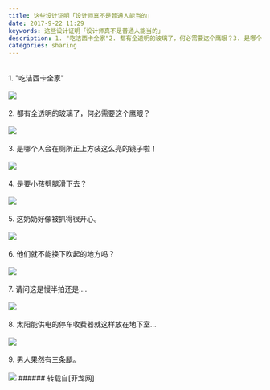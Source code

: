 ```yaml
---
title: 这些设计证明「设计师真不是普通人能当的」
date: 2017-9-22 11:29
keywords: 这些设计证明「设计师真不是普通人能当的」
description: 1. "吃洁西卡全家"2. 都有全透明的玻璃了，何必需要这个鹰眼？3. 是哪个人会在厕所正上方装这么亮的镜子啦！4. 是要小孩劈腿滑下去？5. 这奶奶好像被抓得很开心。6. 他们就不能换下吹起的地方吗？7. 请问这是慢半拍还是....8. 太阳能供电的停车收费器就这样放在地下室...9. 男人果然有三条腿。
categories: sharing
---
```

<td class="t_f" id="postmessage_895495">

<br/>
1. "吃洁西卡全家"<br/>
<br/>

<img aid="630585" data-cf-modified-3b44561050f4edcae74370af-="" file="data/attachment/forum/201709/21/172834w6zhh71dehq9437t.png.thumb.jpg" id="aimg_630585" inpost="1" onclick="" onmouseover="" src="http://www.flw.ph/data/attachment/forum/201709/21/172834w6zhh71dehq9437t.png" style="cursor:pointer" zoomfile="data/attachment/forum/201709/21/172834w6zhh71dehq9437t.png"/>


<br/>
<br/>
2. 都有全透明的玻璃了，何必需要这个鹰眼？<br/>
<br/>

<img aid="630586" data-cf-modified-3b44561050f4edcae74370af-="" file="data/attachment/forum/201709/21/172838otmyvmdw1msb4sy0.png.thumb.jpg" id="aimg_630586" inpost="1" onclick="" onmouseover="" src="http://www.flw.ph/data/attachment/forum/201709/21/172838otmyvmdw1msb4sy0.png" style="cursor:pointer" zoomfile="data/attachment/forum/201709/21/172838otmyvmdw1msb4sy0.png"/>


<br/>
<br/>
3. 是哪个人会在厕所正上方装这么亮的镜子啦！<br/>
<br/>

<img aid="630587" data-cf-modified-3b44561050f4edcae74370af-="" file="data/attachment/forum/201709/21/172841wt1tktglpk5jz8et.png.thumb.jpg" id="aimg_630587" inpost="1" onclick="" onmouseover="" src="http://www.flw.ph/data/attachment/forum/201709/21/172841wt1tktglpk5jz8et.png" style="cursor:pointer" zoomfile="data/attachment/forum/201709/21/172841wt1tktglpk5jz8et.png"/>


<br/>
<br/>
4. 是要小孩劈腿滑下去？<br/>
<br/>

<img aid="630588" data-cf-modified-3b44561050f4edcae74370af-="" file="data/attachment/forum/201709/21/172845xhmu2zu3mbaw8mpb.png.thumb.jpg" id="aimg_630588" inpost="1" onclick="" onmouseover="" src="http://www.flw.ph/data/attachment/forum/201709/21/172845xhmu2zu3mbaw8mpb.png" style="cursor:pointer" zoomfile="data/attachment/forum/201709/21/172845xhmu2zu3mbaw8mpb.png"/>


<br/>
<br/>
5. 这奶奶好像被抓得很开心。<br/>
<br/>

<img aid="630589" data-cf-modified-3b44561050f4edcae74370af-="" file="data/attachment/forum/201709/21/172848k4g1437xr7ml9jgs.png.thumb.jpg" id="aimg_630589" inpost="1" onclick="" onmouseover="" src="http://www.flw.ph/data/attachment/forum/201709/21/172848k4g1437xr7ml9jgs.png" style="cursor:pointer" zoomfile="data/attachment/forum/201709/21/172848k4g1437xr7ml9jgs.png"/>


<br/>
<br/>
6. 他们就不能换下吹起的地方吗？<br/>
<br/>

<img aid="630590" data-cf-modified-3b44561050f4edcae74370af-="" file="data/attachment/forum/201709/21/172851xaksaqqtmqz7qkbm.png.thumb.jpg" id="aimg_630590" inpost="1" onclick="" onmouseover="" src="http://www.flw.ph/data/attachment/forum/201709/21/172851xaksaqqtmqz7qkbm.png" style="cursor:pointer" zoomfile="data/attachment/forum/201709/21/172851xaksaqqtmqz7qkbm.png"/>


<br/>
<br/>
7. 请问这是慢半拍还是....<br/>
<br/>

<img aid="630591" data-cf-modified-3b44561050f4edcae74370af-="" file="data/attachment/forum/201709/21/172854ly3yhi4ih5zsh631.png.thumb.jpg" id="aimg_630591" inpost="1" onclick="" onmouseover="" src="http://www.flw.ph/data/attachment/forum/201709/21/172854ly3yhi4ih5zsh631.png" style="cursor:pointer" zoomfile="data/attachment/forum/201709/21/172854ly3yhi4ih5zsh631.png"/>


<br/>
<br/>
8. 太阳能供电的停车收费器就这样放在地下室...<br/>
<br/>

<img aid="630592" data-cf-modified-3b44561050f4edcae74370af-="" file="data/attachment/forum/201709/21/172858r02s7t20tbb3tba0.png.thumb.jpg" id="aimg_630592" inpost="1" onclick="" onmouseover="" src="http://www.flw.ph/data/attachment/forum/201709/21/172858r02s7t20tbb3tba0.png" style="cursor:pointer" zoomfile="data/attachment/forum/201709/21/172858r02s7t20tbb3tba0.png"/>


<br/>
<br/>
9. 男人果然有三条腿。<br/>
<br/>

<img aid="630593" data-cf-modified-3b44561050f4edcae74370af-="" file="data/attachment/forum/201709/21/172859zdqi8qfyziqmrgf6.png.thumb.jpg" id="aimg_630593" inpost="1" onclick="" onmouseover="" src="http://www.flw.ph/data/attachment/forum/201709/21/172859zdqi8qfyziqmrgf6.png" style="cursor:pointer" zoomfile="data/attachment/forum/201709/21/172859zdqi8qfyziqmrgf6.png"/>


</td>
###### 转载自[菲龙网]